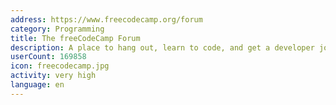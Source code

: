 ```yaml
---
address: https://www.freecodecamp.org/forum
category: Programming
title: The freeCodeCamp Forum
description: A place to hang out, learn to code, and get a developer job
userCount: 169858
icon: freecodecamp.jpg
activity: very high
language: en
---
```

